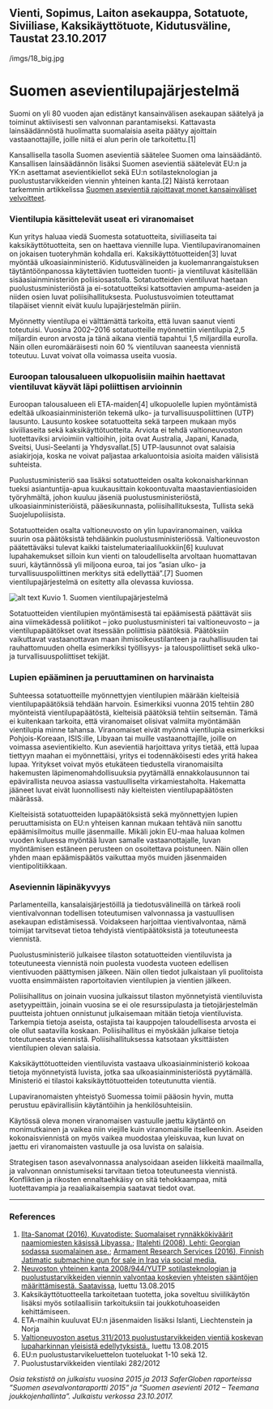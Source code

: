 Vienti, Sopimus, Laiton asekauppa, Sotatuote, Siviiliase, Kaksikäyttötuote, Kidutusväline, Taustat
23.10.2017
-
/imgs/18_big.jpg


# Suomen asevientilupajärjestelmä

Suomi on yli 80 vuoden ajan edistänyt kansainvälisen asekaupan säätelyä ja toiminut aktiivisesti sen valvonnan parantamiseksi. Kattavasta lainsäädännöstä huolimatta suomalaisia aseita päätyy ajoittain vastaanottajille, joille niitä ei alun perin ole tarkoitettu.[1]

Kansallisella tasolla Suomen asevientiä säätelee Suomen oma lainsäädäntö. Kansallisen lainsäädännön lisäksi Suomen asevientiä säätelevät EU:n ja YK:n asettamat asevientikiellot sekä EU:n sotilasteknologian ja puolustustarvikkeiden viennin yhteinen kanta.[2] Näistä kerrotaan tarkemmin artikkelissa [Suomen asevientiä rajoittavat monet kansainväliset velvoitteet](/articles/17).

### Vientilupia käsittelevät useat eri viranomaiset

Kun yritys haluaa viedä Suomesta sotatuotteita, siviiliaseita tai kaksikäyttötuotteita, sen on haettava viennille lupa. Vientilupaviranomainen on jokaisen tuoteryhmän kohdalla eri. Kaksikäyttötuotteiden[3] luvat myöntää ulkoasiainministeriö. Kidutusvälineiden ja kuolemanrangaistuksen täytäntöönpanossa käytettävien tuotteiden tuonti- ja vientiluvat käsitellään sisäasiainministeriön poliisiosastolla. Sotatuotteiden vientiluvat haetaan puolustusministeriöstä ja ei-sotatuotteiksi katsottavien ampuma-aseiden ja niiden osien luvat poliisihallituksesta. Puolustusvoimien toteuttamat tilapäiset viennit eivät kuulu lupajärjestelmän piiriin.

Myönnetty vientilupa ei välttämättä tarkoita, että luvan saanut vienti toteutuisi. Vuosina 2002–2016 sotatuotteille myönnettiin vientilupia 2,5 miljardin euron arvosta ja tänä aikana vientiä tapahtui 1,5 miljardilla eurolla. Näin ollen euromääräisesti noin 60 % vientiluvan saaneesta viennistä toteutuu. Luvat voivat olla voimassa useita vuosia.

### Euroopan talousalueen ulkopuolisiin maihin haettavat vientiluvat käyvät läpi poliittisen arvioinnin

Euroopan talousalueen eli ETA-maiden[4] ulkopuolelle lupien myöntämistä edeltää ulkoasiainministeriön tekemä ulko- ja turvallisuuspoliittinen (UTP) lausunto. Lausunto koskee sotatuotteita sekä tarpeen mukaan myös siviiliaseita sekä kaksikäyttötuotteita. Arviota ei tehdä valtioneuvoston luotettaviksi arvioimiin valtioihin, joita ovat Australia, Japani, Kanada, Sveitsi, Uusi-Seelanti ja Yhdysvallat.[5] UTP-lausunnot ovat salaisia asiakirjoja, koska ne voivat paljastaa arkaluontoisia asioita maiden välisistä suhteista.

Puolustusministeriö saa lisäksi sotatuotteiden osalta kokonaisharkinnan tueksi asiantuntija-apua kuukausittain kokoontuvalta maastavientiasioiden työryhmältä, johon kuuluu jäseniä puolustusministeriöstä, ulkoasiainministeriöistä, pääesikunnasta, poliisihallituksesta, Tullista sekä Suojelupoliisista.

Sotatuotteiden osalta valtioneuvosto on ylin lupaviranomainen, vaikka suurin osa päätöksistä tehdäänkin puolustusministeriössä. Valtioneuvoston päätettäväksi tulevat kaikki taistelumateriaaliluokkiin[6] kuuluvat lupahakemukset silloin kun vienti on taloudelliselta arvoltaan huomattavan suuri, käytännössä yli miljoona euroa, tai jos ”asian ulko- ja turvallisuuspoliittinen merkitys sitä edellyttää”.[7] Suomen vientilupajärjestelmä on esitetty alla olevassa kuviossa.

![alt text](https://saferglobe.fi/wp-content/uploads/2017/09/vientilupajarjestelma.png "Suomen vientilupajärjestelmä")
Kuvio 1. Suomen vientilupajärjestelmä

Sotatuotteiden vientilupien myöntämisestä tai epäämisestä päättävät siis aina viimekädessä poliitikot – joko puolustusministeri tai valtioneuvosto – ja vientilupapäätökset ovat itsessään poliittisia päätöksiä. Päätöksiin vaikuttavat vastaanottavan maan ihmisoikeustilanteen ja rauhallisuuden tai rauhattomuuden ohella esimerkiksi työllisyys- ja talouspoliittiset sekä ulko- ja turvallisuuspoliittiset tekijät.

### Lupien epääminen ja peruuttaminen on harvinaista

Suhteessa sotatuotteille myönnettyjen vientilupien määrään kielteisiä vientilupapäätöksiä tehdään harvoin. Esimerkiksi vuonna 2015 tehtiin 280 myönteistä vientilupapäätöstä, kielteisiä päätöksiä tehtiin seitsemän. Tämä ei kuitenkaan tarkoita, että viranomaiset olisivat valmiita myöntämään vientilupia minne tahansa. Viranomaiset eivät myönnä vientilupia esimerkiksi Pohjois-Koreaan, ISIS:ille, Libyaan tai muille vastaanottajille, joille on voimassa asevientikielto. Kun asevientiä harjoittava yritys tietää, että lupaa tiettyyn maahan ei myönnettäisi, yritys ei todennäköisesti edes yritä hakea lupaa. Yritykset voivat myös etukäteen tiedustella viranomaisilta hakemusten läpimenomahdollisuuksia pyytämällä ennakkolausunnon tai epävirallista neuvoa asiassa vastuulliselta virkamiestaholta. Hakematta jääneet luvat eivät luonnollisesti näy kielteisten vientilupapäätösten määrässä.

Kielteisistä sotatuotteiden lupapäätöksistä sekä myönnettyjen lupien peruuttamisista on EU:n yhteisen kannan mukaan tehtävä niin sanottu epäämisilmoitus muille jäsenmaille. Mikäli jokin EU-maa haluaa kolmen vuoden kuluessa myöntää luvan samalle vastaanottajalle, luvan myöntämisen estäneen perusteen on osoitettava poistuneen. Näin ollen yhden maan epäämispäätös vaikuttaa myös muiden jäsenmaiden vientipolitiikkaan.

### Aseviennin läpinäkyvyys

Parlamenteilla, kansalaisjärjestöillä ja tiedotusvälineillä on tärkeä rooli vientivalvonnan todellisen toteutumisen valvonnassa ja vastuullisen asekaupan edistämisessä. Voidakseen harjoittaa vientivalvontaa, nämä toimijat tarvitsevat tietoa tehdyistä vientipäätöksistä ja toteutuneesta viennistä.

Puolustusministeriö julkaisee tilaston sotatuotteiden vientiluvista ja toteutuneesta viennistä noin puolesta vuodesta vuoteen edellisen vientivuoden päättymisen jälkeen. Näin ollen tiedot julkaistaan yli puolitoista vuotta ensimmäisten raportoitavien vientilupien ja vientien jälkeen.

Poliisihallitus on joinain vuosina julkaissut tilaston myönnetyistä vientiluvista asetyypeittäin, joinain vuosina se ei ole resurssipulasta ja tietojärjestelmän puutteista johtuen onnistunut julkaisemaan mitään tietoja vientiluvista. Tarkempia tietoja aseista, ostajista tai kauppojen taloudellisesta arvosta ei ole ollut saatavilla koskaan. Poliisihallitus ei myöskään julkaise tietoja toteutuneesta viennistä. Poliisihallituksessa katsotaan yksittäisten vientilupien olevan salaisia.

Kaksikäyttötuotteiden vientiluvista vastaava ulkoasiainministeriö kokoaa tietoja myönnetyistä luvista, jotka saa ulkoasiainministeriöstä pyytämällä. Ministeriö ei tilastoi kaksikäyttötuotteiden toteutunutta vientiä.

Lupaviranomaisten yhteistyö Suomessa toimii pääosin hyvin, mutta perustuu epävirallisiin käytäntöihin ja henkilösuhteisiin.

Käytössä oleva monen viranomaisen vastuulle jaettu käytäntö on monimutkainen ja vaikea niin viejille kuin viranomaisille itselleenkin. Aseiden kokonaisviennistä on myös vaikea muodostaa yleiskuvaa, kun luvat on jaettu eri viranomaisten vastuulle ja osa luvista on salaisia.

Strategisen tason asevalvonnassa analysoidaan aseiden liikkeitä maailmalla, ja valvonnan onnistumiseksi tarvitaan tietoa toteutuneesta viennistä. Konfliktien ja rikosten ennaltaehkäisy on sitä tehokkaampaa, mitä luotettavampia ja reaaliaikaisempia saatavat tiedot ovat.

***

### References

1. [Ilta-Sanomat (2016), Kuvatodiste: Suomalaiset rynnäkkökiväärit naamiomiesten käsissä Libyassa.](http://www.iltasanomat.fi/kotimaa/art-2000001128008.html); [Iltalehti (2008), Lehti: Georgian sodassa suomalainen ase.](http://www.iltalehti.fi/uutiset/200808168114131_uu.shtml); [Armament Research Services (2016), Finnish Jatimatic submachine gun for sale in Iraq via social media.](http://armamentresearch.com/finnish-jatimatic-submachine-gun-for-sale-in-iraq-via-social-media/)
2. [Neuvoston yhteinen kanta 2008/944/YUTP sotilasteknologian ja puolustustarvikkeiden viennin valvontaa koskevien yhteisten sääntöjen määrittämisestä. Saatavissa](http://eur-lex.europa.eu/LexUriServ/LexUriServ.do?uri=OJ:L:2008:335:0099:0103:FI:PDF), luettu 13.08.2015
3. Kaksikäyttötuotteella tarkoitetaan tuotetta, joka soveltuu siviilikäytön lisäksi myös sotilaallisiin tarkoituksiin tai joukkotuhoaseiden kehittämiseen.
4. ETA-maihin kuuluvat EU:n jäsenmaiden lisäksi Islanti, Liechtenstein ja Norja
5. [Valtioneuvoston asetus 311/2013 puolustustarvikkeiden vientiä koskevan lupaharkinnan yleisistä edellytyksistä.](https://www.finlex.fi/fi/laki/alkup/2013/20130311), luettu 13.08.2015
6. EU:n puolustustarvikeluettelon tuoteluokat 1-10 sekä 12.
7. Puolustustarvikkeiden vientilaki 282/2012

*Osia tekstistä on julkaistu vuosina 2015 ja 2013 SaferGloben raporteissa ”Suomen asevalvontaraportti 2015” ja ”Suomen asevienti 2012 – Teemana joukkojenhallinta”.
Julkaistu verkossa 23.10.2017.*